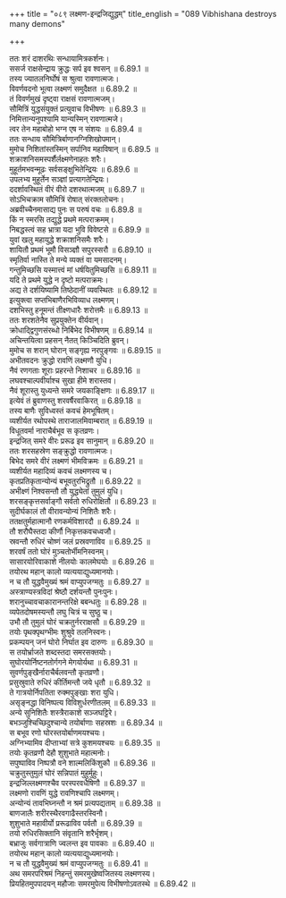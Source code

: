 +++
title = "०८९ लक्ष्मण-इन्द्रजिद्युद्धम्"
title_english = "089 Vibhishana destroys many demons"

+++

ततः शरं दाशरथिः सन्धायामित्रकर्शनः।  
ससर्ज राक्षसेन्द्राय क्रुद्धः सर्प इव श्वसन् ॥ 6.89.1 ॥   
तस्य ज्यातलनिर्घोषं स श्रुत्वा रावणात्मजः।  
विवर्णवदनो भूत्वा लक्ष्मणं समुदैक्षत ॥ 6.89.2 ॥   
तं विवर्णमुखं दृष्ट्वा राक्षसं रावणात्मजम्।  
सौमित्रिं युद्धसंयुक्तं प्रत्युवाच विभीषणः ॥ 6.89.3 ॥   
निमित्तान्यनुपश्यामि यान्यस्मिन् रावणात्मजे।  
त्वर तेन महाबोहो भग्न एष न संशयः ॥ 6.89.4 ॥   
ततः सन्धाय सौमित्रिर्बाणानग्निशिखोपमान्।  
मुमोच निशितांस्तस्मिन् सर्पानिव महाविषान् ॥ 6.89.5 ॥   
शक्राशनिसमस्पर्शैर्लक्ष्मणेनाहतः शरैः।  
मुहूर्तमभवन्मूढः सर्वसङ्क्षुभितेन्द्रियः ॥ 6.89.6 ॥   
उपलभ्य मुहूर्तेन सञ्ज्ञां प्रत्यागतेन्द्रियः।  
ददर्शावस्थितं वीरं वीरो दशरथात्मजम् ॥ 6.89.7 ॥   
सोऽभिचक्राम सौमित्रिं रोषात् संरक्तलोचनः।  
अब्रवीच्चैनमासाद्य पुनः स परुषं वचः ॥ 6.89.8 ॥   
किं न स्मरसि तद्युद्धे प्रथमे मत्पराक्रमम्।  
निबद्धस्त्वं सह भ्रात्रा यदा भुवि विवेष्टसे ॥ 6.89.9 ॥   
युवां खलु महायुद्धे शक्राशनिसमैः शरैः।  
शायितौ प्रथमं भूमौ विसञ्ज्ञौ सपुरस्सरौ ॥ 6.89.10 ॥   
स्मृतिर्वा नास्ति ते मन्ये व्यक्तं वा यमसादनम्।  
गन्तुमिच्छसि यस्मात्त्वं मां धर्षयितुमिच्छसि ॥ 6.89.11 ॥   
यदि ते प्रथमे युद्धे न दृष्टो मत्पराक्रमः।  
अद्य ते दर्शयिष्यामि तिष्ठेदानीं व्यवस्थितः ॥ 6.89.12 ॥   
इत्युक्त्वा सप्तभिबाणैरभिविव्याध लक्ष्मणम्।  
दशभिस्तु हनूमन्तं तीक्ष्णधारैः शरोत्तमैः ॥ 6.89.13 ॥   
ततः शरशतेनैव सुप्रयुक्तेन वीर्यवान्।  
क्रोधाद्द्विगुणसंरब्धो निर्बिभेद विभीषणम् ॥ 6.89.14 ॥   
अचिन्तयित्वा प्रहसन् नैतत् किञ्चिदिति ब्रुवन्।  
मुमोच स शरान् घोरान् सङ्गृह्य नरपुङ्गवः ॥ 6.89.15 ॥   
अभीतवदनः क्रुद्धो रावणिं लक्ष्मणौ युधि।  
नैवं रणगताः शूराः प्रहरन्ते निशाचर ॥ 6.89.16 ॥   
लघवश्चाल्पवीर्याश्च सुखा हीमे शरास्तव।  
नैवं शूरास्तु युध्यन्ते समरे जयकाङ्क्षिणः ॥ 6.89.17 ॥   
इत्येवं तं ब्रुवाणस्तु शरवर्षैरवाकिरत् ॥ 6.89.18 ॥   
तस्य बाणैः सुविध्वस्तं कवचं हेमभूषितम्।  
व्यशीर्यत रथोपस्थे ताराजालमिवाम्बरात् ॥ 6.89.19 ॥   
विधूतवर्मा नाराचैर्बभूव स कृतव्रणः।  
इन्द्रजित् समरे वीरः प्ररूढ इव सानुमान् ॥ 6.89.20 ॥   
ततः शरसहस्रेण सङ्क्रुद्धो रावणात्मजः।  
बिभेद समरे वीरं लक्ष्मणं भीमविक्रमः ॥ 6.89.21 ॥   
व्यशीर्यत महादिव्यं कवचं लक्ष्मणस्य च।  
कृतप्रतिकृतान्योन्यं बभूवतुरभिद्रुतौ ॥ 6.89.22 ॥   
अभीक्ष्णं निश्वसन्तौ तौ युद्ध्येतां तुमुलं युधि।  
शरसङ्कृत्तसर्वाङ्गौ सर्वतो रुधिरोक्षितौ ॥ 6.89.23 ॥   
सुदीर्घकालं तौ वीरावन्योन्यं निशितैः शरैः।  
ततक्षतुर्महात्मानौ रणकर्मविशारदौ ॥ 6.89.24 ॥   
तौ शरौघैस्तदा कीर्णौ निकृत्तकवचध्वजौ।  
स्रवन्तौ रुधिरं चोष्णं जलं प्रस्रवणाविव ॥ 6.89.25 ॥   
शरवर्षं ततो घोरं मुञ्चतोर्भीमनिस्वनम्।  
सासारयोरिवाकाशे नीलयोः कालमेघयोः ॥ 6.89.26 ॥   
तयोरथ महान् कालो व्यत्ययाद्युध्यमानयोः।  
न च तौ युद्धवैमुख्यं श्रमं वाप्युपजग्मतुः ॥ 6.89.27 ॥   
अस्त्राण्यस्त्रविदां श्रेष्ठौ दर्शयन्तौ पुनःपुनः।  
शरानुच्चावचाकारानन्तरिक्षे बबन्धतुः ॥ 6.89.28 ॥   
व्यपेतदोषमस्यन्तौ लघु चित्रं च सुष्ठु च।  
उभौ तौ तुमुलं घोरं चक्रतुर्नरराक्षसौ ॥ 6.89.29 ॥   
तयोः पृथक्पृथग्भीमः शुश्रुवे तलनिस्वनः।  
प्रकम्पयन् जनं घोरो निर्घात इव दारुणः ॥ 6.89.30 ॥   
स तयोर्भ्राजते शब्दस्तदा समरसक्तयोः।  
सुघोरयोर्निष्टनतोर्गगने मेगयोर्यथा ॥ 6.89.31 ॥   
सुवर्णपुङ्खैर्नाराचैर्बलवन्तौ कृतव्रणौ।  
प्रसुस्रुवाते रुधिरं कीर्तिमन्तौ जये धृतौ ॥ 6.89.32 ॥   
ते गात्रयोर्निपतिता रुक्मपुङ्खाः शरा युधि।  
असृङ्नद्धा विनिष्पत्य विविशुर्धरणीतलम् ॥ 6.89.33 ॥   
अन्ये सुनिशितैः शस्त्रैराकाशे सञ्जघट्टिरे।  
बभञ्जुश्चिच्छिदुश्चान्ये तयोर्बाणाः सहस्रशः ॥ 6.89.34 ॥   
स बभूव रणो घोरस्तयोर्बाणमयश्चयः।  
अग्निभ्यामिव दीप्ताभ्यां सत्रे कुशमयश्चयः ॥ 6.89.35 ॥   
तयोः कृतव्रणौ देहौ शुशुभाते महात्मनोः।  
सपुष्पाविव निष्पत्रौ वने शाल्मलिकिंशुकौ ॥ 6.89.36 ॥   
चक्रुतुस्तुमुलं घोरं सन्निपातं मुहुर्मुहुः।  
इन्द्रजिल्लक्ष्मणश्चैव परस्परवधैषिणौ ॥ 6.89.37 ॥   
लक्ष्मणो रावणिं युद्धे रावणिश्चापि लक्ष्मणम्।  
अन्योन्यं तावभिघ्नन्तौ न श्रमं प्रत्यपद्यताम् ॥ 6.89.38 ॥   
बाणजालैः शरीरस्थैरवगाढैस्तरस्विनौ।  
शुशुभाते महावीर्यो प्ररूढाविव पर्वतौ ॥ 6.89.39 ॥   
तयो रुधिरसिक्तानि संवृतानि शरैर्भृशम्।  
बभ्राजुः सर्वगात्राणि ज्वलन्त इव पावकाः ॥ 6.89.40 ॥   
तयोरथ महान् कालो व्यत्ययाद्युध्यमानयोः।  
न च तौ युद्धवैमुख्यं श्रमं वाप्युपजग्मतुः ॥ 6.89.41 ॥   
अथ समरपरिश्रमं निहन्तुं समरमुखेष्वजितस्य लक्ष्मणस्य।  
प्रियहितमुपपादयन् महौजाः समरमुपेत्य विभीषणोऽवतस्थे ॥ 6.89.42 ॥   
